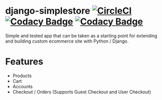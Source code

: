 # django-simplestore [![CircleCI](https://circleci.com/gh/martinstastny/django-simple-ecommerce/tree/master.svg?style=svg)](https://circleci.com/gh/martinstastny/django-simple-ecommerce/tree/master) [![Codacy Badge](https://api.codacy.com/project/badge/Coverage/042bb2f744884d00961e6dcbecd915f6)](https://www.codacy.com/app/martinstastny/django-simple-eccomerce?utm_source=github.com&amp;utm_medium=referral&amp;utm_content=martinstastny/django-simple-eccomerce&amp;utm_campaign=Badge_Coverage) [![Codacy Badge](https://api.codacy.com/project/badge/Grade/042bb2f744884d00961e6dcbecd915f6)](https://www.codacy.com/app/martinstastny/django-simple-eccomerce?utm_source=github.com&amp;utm_medium=referral&amp;utm_content=martinstastny/django-simple-eccomerce&amp;utm_campaign=Badge_Grade)

Simple and tested app that can be taken as a starting point for extending and building custom ecommerce site with Python / Django. 

Features
======== 
- Products
- Cart 
- Accounts
- Checkout / Orders (Supports Guest Checkout and User Checkout)
